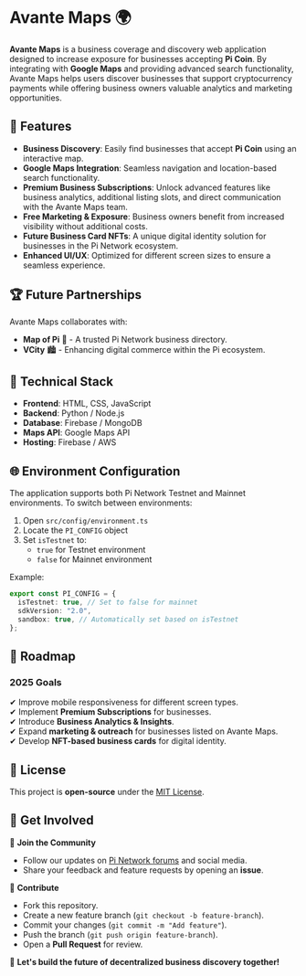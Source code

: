 # Avante Maps 🌍  

**Avante Maps** is a business coverage and discovery web application designed to increase exposure for businesses accepting **Pi Coin**. By integrating with **Google Maps** and providing advanced search functionality, Avante Maps helps users discover businesses that support cryptocurrency payments while offering business owners valuable analytics and marketing opportunities.  

## 🚀 Features  

- **Business Discovery**: Easily find businesses that accept **Pi Coin** using an interactive map.  
- **Google Maps Integration**: Seamless navigation and location-based search functionality.  
- **Premium Business Subscriptions**: Unlock advanced features like business analytics, additional listing slots, and direct communication with the Avante Maps team.  
- **Free Marketing & Exposure**: Business owners benefit from increased visibility without additional costs.  
- **Future Business Card NFTs**: A unique digital identity solution for businesses in the Pi Network ecosystem.  
- **Enhanced UI/UX**: Optimized for different screen sizes to ensure a seamless experience.  

## 🏆 Future Partnerships  

Avante Maps collaborates with:  

- **Map of Pi** 📍 - A trusted Pi Network business directory.  
- **VCity** 🏙️ - Enhancing digital commerce within the Pi ecosystem.  

## 🔧 Technical Stack  

- **Frontend**: HTML, CSS, JavaScript  
- **Backend**: Python / Node.js  
- **Database**: Firebase / MongoDB  
- **Maps API**: Google Maps API  
- **Hosting**: Firebase / AWS  

## 🌐 Environment Configuration

The application supports both Pi Network Testnet and Mainnet environments. To switch between environments:

1. Open `src/config/environment.ts`
2. Locate the `PI_CONFIG` object
3. Set `isTestnet` to:
   - `true` for Testnet environment
   - `false` for Mainnet environment

Example:
```typescript
export const PI_CONFIG = {
  isTestnet: true, // Set to false for mainnet
  sdkVersion: "2.0",
  sandbox: true, // Automatically set based on isTestnet
};
```

## 📌 Roadmap  

### **2025 Goals**  
✔ Improve mobile responsiveness for different screen types.  
✔ Implement **Premium Subscriptions** for businesses.  
✔ Introduce **Business Analytics & Insights**.  
✔ Expand **marketing & outreach** for businesses listed on Avante Maps.  
✔ Develop **NFT-based business cards** for digital identity.  

## 📜 License  

This project is **open-source** under the [MIT License](LICENSE).  

## 💬 Get Involved  

👥 **Join the Community**  
- Follow our updates on [Pi Network forums](#) and social media.  
- Share your feedback and feature requests by opening an **issue**.  

🤝 **Contribute**  
- Fork this repository.  
- Create a new feature branch (`git checkout -b feature-branch`).  
- Commit your changes (`git commit -m "Add feature"`).  
- Push the branch (`git push origin feature-branch`).  
- Open a **Pull Request** for review.  

🚀 **Let's build the future of decentralized business discovery together!**
